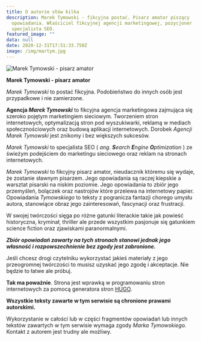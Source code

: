 ```yaml
---
title: O autorze słów kilka
description: Marek Tymowski - fikcyjna postać. Pisarz amator piszący
  opowiadania. Właściciel fikcyjnej agencji marketingowej, pozycjoner
  specjalista SEO.
featured_image: ""
data: null
date: 2020-12-31T17:51:33.750Z
image: /img/martym.jpg
---
```

![Marek Tymowski - pisarz amator](/img/martym.jpg "Marek Tymowski")

**Marek Tymowski - pisarz amator**

*Marek Tymowski* to postać fikcyjna. Podobieństwo do innych osób jest przypadkowe i nie zamierzone. 

**Agencja *Marek Tymowski*** to fikcyjna agencja marketingowa zajmująca się szeroko pojętym marketingiem sieciowym. Tworzeniem stron internetowych, optymalizacją stron pod wyszukiwarki, reklamą w mediach społecznościowych oraz budową aplikacji internetowych. Dorobek *Agencji Marek Tymowski* jest znikomy i bez większych sukcesów.

*Marek Tymowski* to specjalista SEO ( *ang. **S**earch **E**ngine **O**ptimization* ) ze świeżym podejściem do marketingu sieciowego oraz reklam na stronach internetowych.

*Marek Tymowski* to fikcyjny pisarz amator, nieudacznik któremu się wydaje, że zostanie sławnym pisarzem. Jego opowiadania są raczej kiepskie a warsztat pisarski na niskim poziomie. Jego opowiadania to zbiór jego przemyśleń, bolączek oraz nastrojów które przelewa na internetowy papier. Opowiadania *Tymowskiego* to teksty z pogranicza fantazji chorego umysłu autora, stanowiące obraz jego zainteresowań, fascynacji oraz frustracji. 

W swojej twórczości sięga po różne gatunki literackie takie jak powieść historyczna, kryminał, thriller ale przede wszystkim pasjonuje się gatunkiem science fiction oraz zjawiskami paranormalnymi.

***Zbiór opowiadań zawarty na tych stronach stanowi jednak jego własność i rozpowszechnienie bez zgody jest zabronione.***

Jeśli chcesz drogi czytelniku wykorzystać jakieś materiały z jego przeogromnej twórczości to musisz uzyskać jego zgodę i akceptacje. Nie będzie to łatwe ale próbuj. 

**Tak ma poważnie**. Strona jest wprawką w programowaniu stron internetowych za pomocą generatora stron [HUGO](https://gohugo.io). 

**Wszystkie teksty zawarte w tym serwisie są chronione prawami autorskimi.** 

Wykorzystanie w całości lub w części fragmentów opowiadań lub innych tekstów zawartych w tym serwisie wymaga zgody *Marka Tymowskiego.* Kontakt z autorem jest trudny ale możliwy.